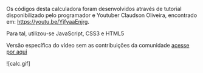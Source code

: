 Os códigos desta calculadora foram desenvolvidos através de tutorial disponibilizado pelo programador e Youtuber Claudson Oliveira, encontrado em: https://youtu.be/YjfyaaEnjrg. 

Para tal, utilizou-se JavaScript, CSS3 e HTML5

Versão específica do vídeo sem as contribuições da comunidade <a href="https://github.com/queroserprogramador/calculadora/tree/072bd72973c9d4918a6f896662f308984d6a1e1a"> acesse por aqui </a>

![calc.gif]
